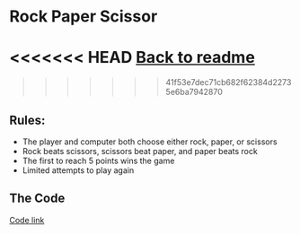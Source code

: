 # Rock Paper Scissor
<<<<<<< HEAD
[Back to readme](/README.md)
=======
>>>>>>> 41f53e7dec71cb682f62384d22735e6ba7942870
## Rules: 
- The player and computer both choose either rock, paper, or scissors
- Rock beats scissors, scissors beat paper, and paper beats rock
- The first to reach 5 points wins the game
- Limited attempts to play again

## The Code

[Code link](rock-paper-scissor.py)

